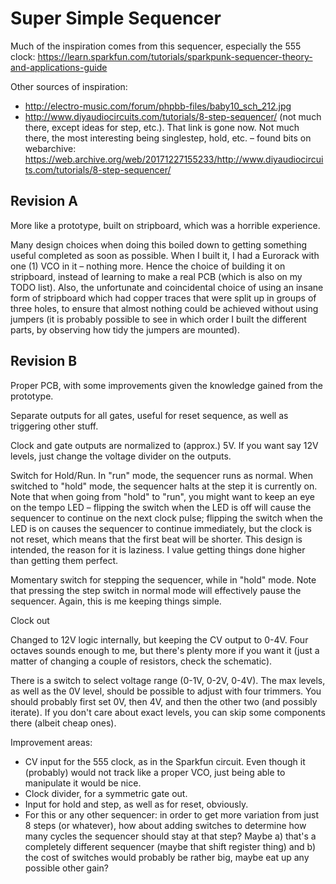 
# Super Simple Sequencer

Much of the inspiration comes from this sequencer, especially the 555 clock:
https://learn.sparkfun.com/tutorials/sparkpunk-sequencer-theory-and-applications-guide

Other sources of inspiration:
* http://electro-music.com/forum/phpbb-files/baby10_sch_212.jpg
* http://www.diyaudiocircuits.com/tutorials/8-step-sequencer/ (not much there, except ideas for step, etc.). That link is gone now. Not much there, the most interesting being singlestep, hold, etc. – found bits on webarchive: 
https://web.archive.org/web/20171227155233/http://www.diyaudiocircuits.com/tutorials/8-step-sequencer/

## Revision A

More like a prototype, built on stripboard, which was a horrible experience. 

Many design choices when doing this boiled down to getting something useful completed as soon as possible. When I built it, I had a Eurorack with one (1) VCO in it – nothing more. Hence the choice of building it on stripboard, instead of learning to make a real PCB (which is also on my TODO list). Also, the unfortunate and coincidental choice of using an insane form of stripboard which had copper traces that were split up in groups of three holes, to ensure that almost nothing could be achieved without using jumpers (it is probably possible to see in which order I built the different parts, by observing how tidy the jumpers are mounted). 


## Revision B

Proper PCB, with some improvements given the knowledge gained from the prototype. 

Separate outputs for all gates, useful for reset sequence, as well as triggering other stuff.

Clock and gate outputs are normalized to (approx.) 5V. If you want say 12V levels, just change the voltage divider on the outputs. 

Switch for Hold/Run. In "run" mode, the sequencer runs as normal. When switched to "hold" mode, the sequencer halts at the step it is currently on. Note that when going from "hold" to "run", you might want to keep an eye on the tempo LED – flipping the switch when the LED is off will cause the sequencer to continue on the next clock pulse; flipping the switch when the LED is on causes the sequencer to continue immediately, but the clock is not reset, which means that the first beat will be shorter. This design is intended, the reason for it is laziness. I value getting things done higher than getting them perfect. 

Momentary switch for stepping the sequencer, while in "hold" mode. Note that pressing the step switch in normal mode will effectively pause the sequencer. Again, this is me keeping things simple. 

Clock out

Changed to 12V logic internally, but keeping the CV output to 0-4V. Four octaves sounds enough to me, but there's plenty more if you want it (just a matter of changing a couple of resistors, check the schematic).

There is a switch to select voltage range (0-1V, 0-2V, 0-4V). The max levels, as well as the 0V level, should be possible to adjust with four trimmers. You should probably first set 0V, then 4V, and then the other two (and possibly iterate). If you don't care about exact levels, you can skip some components there (albeit cheap ones). 

Improvement areas:
* CV input for the 555 clock, as in the Sparkfun circuit. Even though it (probably) would not track like a proper VCO, just being able to manipulate it would be nice. 
* Clock divider, for a symmetric gate out. 
* Input for hold and step, as well as for reset, obviously.
* For this or any other sequencer: in order to get more variation from just 8 steps (or whatever), how about adding switches to determine how many cycles the sequencer should stay at that step? Maybe a) that's a completely different sequencer (maybe that shift register thing) and b) the cost of switches would probably be rather big, maybe eat up any possible other gain?

